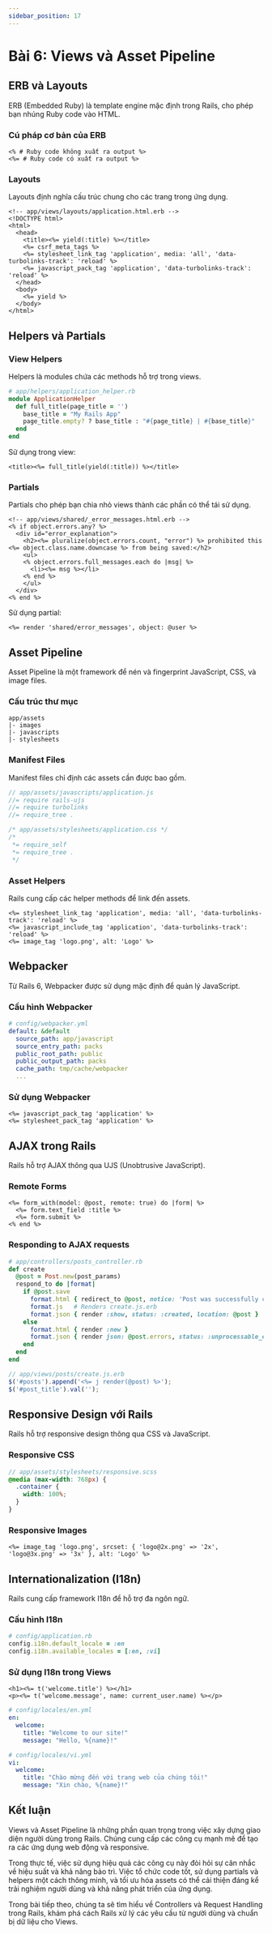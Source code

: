 ```yaml
---
sidebar_position: 17
---
```


# Bài 6: Views và Asset Pipeline

## ERB và Layouts

ERB (Embedded Ruby) là template engine mặc định trong Rails, cho phép bạn nhúng Ruby code vào HTML.

### Cú pháp cơ bản của ERB

```erb
<% # Ruby code không xuất ra output %>
<%= # Ruby code có xuất ra output %>
```

### Layouts

Layouts định nghĩa cấu trúc chung cho các trang trong ứng dụng.

```erb
<!-- app/views/layouts/application.html.erb -->
<!DOCTYPE html>
<html>
  <head>
    <title><%= yield(:title) %></title>
    <%= csrf_meta_tags %>
    <%= stylesheet_link_tag 'application', media: 'all', 'data-turbolinks-track': 'reload' %>
    <%= javascript_pack_tag 'application', 'data-turbolinks-track': 'reload' %>
  </head>
  <body>
    <%= yield %>
  </body>
</html>
```

## Helpers và Partials

### View Helpers

Helpers là modules chứa các methods hỗ trợ trong views.

```ruby
# app/helpers/application_helper.rb
module ApplicationHelper
  def full_title(page_title = '')
    base_title = "My Rails App"
    page_title.empty? ? base_title : "#{page_title} | #{base_title}"
  end
end
```

Sử dụng trong view:

```erb
<title><%= full_title(yield(:title)) %></title>
```

### Partials

Partials cho phép bạn chia nhỏ views thành các phần có thể tái sử dụng.

```erb
<!-- app/views/shared/_error_messages.html.erb -->
<% if object.errors.any? %>
  <div id="error_explanation">
    <h2><%= pluralize(object.errors.count, "error") %> prohibited this <%= object.class.name.downcase %> from being saved:</h2>
    <ul>
    <% object.errors.full_messages.each do |msg| %>
      <li><%= msg %></li>
    <% end %>
    </ul>
  </div>
<% end %>
```

Sử dụng partial:

```erb
<%= render 'shared/error_messages', object: @user %>
```

## Asset Pipeline

Asset Pipeline là một framework để nén và fingerprint JavaScript, CSS, và image files.

### Cấu trúc thư mục

```
app/assets
|- images
|- javascripts
|- stylesheets
```

### Manifest Files

Manifest files chỉ định các assets cần được bao gồm.

```js
// app/assets/javascripts/application.js
//= require rails-ujs
//= require turbolinks
//= require_tree .
```

```css
/* app/assets/stylesheets/application.css */
/*
 *= require_self
 *= require_tree .
 */
```

### Asset Helpers

Rails cung cấp các helper methods để link đến assets.

```erb
<%= stylesheet_link_tag 'application', media: 'all', 'data-turbolinks-track': 'reload' %>
<%= javascript_include_tag 'application', 'data-turbolinks-track': 'reload' %>
<%= image_tag 'logo.png', alt: 'Logo' %>
```

## Webpacker

Từ Rails 6, Webpacker được sử dụng mặc định để quản lý JavaScript.

### Cấu hình Webpacker

```yaml
# config/webpacker.yml
default: &default
  source_path: app/javascript
  source_entry_path: packs
  public_root_path: public
  public_output_path: packs
  cache_path: tmp/cache/webpacker
  ...
```

### Sử dụng Webpacker

```erb
<%= javascript_pack_tag 'application' %>
<%= stylesheet_pack_tag 'application' %>
```

## AJAX trong Rails

Rails hỗ trợ AJAX thông qua UJS (Unobtrusive JavaScript).

### Remote Forms

```erb
<%= form_with(model: @post, remote: true) do |form| %>
  <%= form.text_field :title %>
  <%= form.submit %>
<% end %>
```

### Responding to AJAX requests

```ruby
# app/controllers/posts_controller.rb
def create
  @post = Post.new(post_params)
  respond_to do |format|
    if @post.save
      format.html { redirect_to @post, notice: 'Post was successfully created.' }
      format.js   # Renders create.js.erb
      format.json { render :show, status: :created, location: @post }
    else
      format.html { render :new }
      format.json { render json: @post.errors, status: :unprocessable_entity }
    end
  end
end
```

```javascript
// app/views/posts/create.js.erb
$('#posts').append('<%= j render(@post) %>');
$('#post_title').val('');
```

## Responsive Design với Rails

Rails hỗ trợ responsive design thông qua CSS và JavaScript.

### Responsive CSS

```scss
// app/assets/stylesheets/responsive.scss
@media (max-width: 768px) {
  .container {
    width: 100%;
  }
}
```

### Responsive Images

```erb
<%= image_tag 'logo.png', srcset: { 'logo@2x.png' => '2x', 'logo@3x.png' => '3x' }, alt: 'Logo' %>
```

## Internationalization (I18n)

Rails cung cấp framework I18n để hỗ trợ đa ngôn ngữ.

### Cấu hình I18n

```ruby
# config/application.rb
config.i18n.default_locale = :en
config.i18n.available_locales = [:en, :vi]
```

### Sử dụng I18n trong Views

```erb
<h1><%= t('welcome.title') %></h1>
<p><%= t('welcome.message', name: current_user.name) %></p>
```

```yaml
# config/locales/en.yml
en:
  welcome:
    title: "Welcome to our site!"
    message: "Hello, %{name}!"

# config/locales/vi.yml
vi:
  welcome:
    title: "Chào mừng đến với trang web của chúng tôi!"
    message: "Xin chào, %{name}!"
```

## Kết luận

Views và Asset Pipeline là những phần quan trọng trong việc xây dựng giao diện người dùng trong Rails. Chúng cung cấp các công cụ mạnh mẽ để tạo ra các ứng dụng web động và responsive.

Trong thực tế, việc sử dụng hiệu quả các công cụ này đòi hỏi sự cân nhắc về hiệu suất và khả năng bảo trì. Việc tổ chức code tốt, sử dụng partials và helpers một cách thông minh, và tối ưu hóa assets có thể cải thiện đáng kể trải nghiệm người dùng và khả năng phát triển của ứng dụng.

Trong bài tiếp theo, chúng ta sẽ tìm hiểu về Controllers và Request Handling trong Rails, khám phá cách Rails xử lý các yêu cầu từ người dùng và chuẩn bị dữ liệu cho Views.